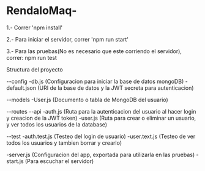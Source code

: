# RendaloMaq-
1.- Correr 'npm install'

2.- Para iniciar el servidor, correr 'npm run start'

3.- Para las pruebas(No es necesario que este corriendo el servidor), correr: npm run test


Structura del proyecto

--config
	-db.js (Configuracion para iniciar la base de datos mongoDB)
	-default.json (URI de la base de datos y la JWT secreta para autenticacion)
	
--models
	-User.js (Documento o tabla de MongoDB del usuario)
	
--routes
	--api
		-auth.js (Ruta para la autenticacion del usuario al hacer login y creacion de la JWT token)
		-user.js (Ruta para crear o eliminar un usuario, y ver todos los usuarios de la database)
		
--test
	-auth.test.js (Testeo del login de usuario)
	-user.text.js (Testeo de ver todos los usuarios y tambien borrar y crearlo)
	
-server.js (Configuracion del app, exportada para utilizarla en las pruebas)
-start.js (Para escuchar el servidor)
